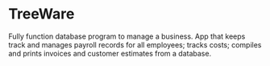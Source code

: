 # TreeWare

Fully function database program to manage a business. App that keeps track and manages payroll records for all employees; tracks costs; compiles and prints invoices and customer estimates from a database.
